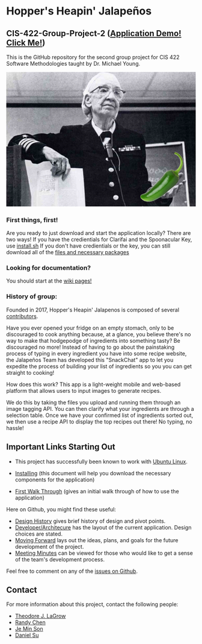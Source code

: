 # Hopper's Heapin' Jalapeños
## CIS-422-Group-Project-2 (<a href="http://422hopper.pythonanywhere.com/" target="_blank">Application Demo! Click Me!</a>) 

This is the GitHub repository for the second group project for CIS 422 Software Methodologies taught by Dr. Michael Young.

![alt text](https://github.com/tjlagrow/CIS-422-Group-Project-2/blob/master/Other_Files/Picture1.png)

### First things, first!
Are you ready to just download and start the application locally? There are two ways!
If you have the credientials for Clarifai and the Spoonacular Key, use [install.sh](https://github.com/tjlagrow/CIS-422-Group-Project-2/blob/master/install.sh)
If you don't have credientials or the key, you can still download all of the [files and necessary packages](https://github.com/tjlagrow/CIS-422-Group-Project-2/blob/master/install_without_credentials.sh)

### Looking for documentation?
You should start at the [wiki pages!](https://github.com/tjlagrow/CIS-422-Group-Project-2/wiki)


### History of group:
Founded in 2017, Hopper's Heapin' Jalapenos is composed of several [contributors](https://github.com/tjlagrow/CIS-422-Group-Project-2/wiki/Contributors). 

Have you ever opened your fridge on an empty stomach, only to be discouraged to cook anything 
because, at a glance, you believe there's no way to make that hodgepodge of ingredients into 
something tasty? Be discouraged no more! Instead of having to go about the painstaking process 
of typing in every ingredient you have into some recipe website, the Jalapeños Team has developed 
this "SnackChat" app to let you expedite the process of building your list of ingredients so you
you can get straight to cooking!

How does this work? This app is a light-weight mobile and web-based platform that allows users to input images to 
generate recipes.

We do this by taking the files you upload and running them through an image tagging API.
You can then clarify what your ingredients are through a selection table. Once we have 
your confirmed list of ingredients sorted out, we then use a recipe API to display the 
top recipes out there! No typing, no hassle! 

## Important Links Starting Out

* This project has successfully been known to work with [Ubuntu Linux](https://www.ubuntu.com/).

* [Installing](https://github.com/tjlagrow/CIS-422-Group-Project-2/wiki/Installation-Guide) (this document will help you download the necessary components for the application)

* [First Walk Through](https://github.com/tjlagrow/CIS-422-Group-Project-2/wiki/User) (gives an initial walk through of how to use the application)

Here on Github, you might find these useful:

* [Design History](https://github.com/tjlagrow/CIS-422-Group-Project-2/wiki/Design-History) gives brief history of design and pivot points.
* [Developer/Architecure](https://github.com/tjlagrow/CIS-422-Group-Project-2/wiki/Developer-Architecture) has the layout of the current application.  Design choices are stated.
* [Moving Forward](https://github.com/tjlagrow/CIS-422-Group-Project-2/wiki/Moving-Forward) lays out the ideas, plans, and goals for the future development of the project.
* [Meeting Minutes](https://github.com/tjlagrow/CIS-422-Group-Project-2/wiki/Meeting-Minutes) can be viewed for those who would like to get a sense of the team's development process.

Feel free to comment on any of the [issues on Github](https://github.com/tjlagrow/CIS-422-Group-Project-2/issues).

## Contact

For more information about this project, contact the following people: 
- [Theodore J. LaGrow](mailto:tlagrow@uoregon.edu)
- [Randy Chen](mailto:randy.chen96@gmail.com)
- [Je Min Son](mailto:jemin@uoregon.edu)
- [Daniel Su](mailto:dsu@uoregon.edu)
